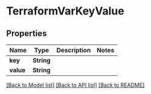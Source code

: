 # TerraformVarKeyValue

## Properties

Name | Type | Description | Notes
------------ | ------------- | ------------- | -------------
**key** | **String** |  | 
**value** | **String** |  | 

[[Back to Model list]](../README.md#documentation-for-models) [[Back to API list]](../README.md#documentation-for-api-endpoints) [[Back to README]](../README.md)


